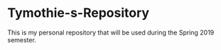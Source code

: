 # Tymothie-s-Repository
This is my personal repository that will be used during the Spring 2019 semester. 
